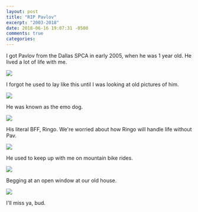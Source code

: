 ```yaml
---
layout: post
title: "RIP Pavlov"
excerpt: "2003-2018"
date: 2018-06-16 19:07:31 -0500
comments: true
categories: 
---
```


I got Pavlov from the Dallas SPCA in early 2005, when he was 1 year old. He lived a lot of life with me.

![]({{site.baseurl}}/assets/2018/06/pav1.jpg)

I forgot he used to lay like this until I was looking at old pictures of him.

![]({{site.baseurl}}/assets/2018/06/pav2.png)

He was known as the emo dog.

![]({{site.baseurl}}/assets/2018/06/pav4.png)

His literal BFF, Ringo. We're worried about how Ringo will handle life without Pav.

![]({{site.baseurl}}/assets/2018/06/pav6.png)

He used to keep up with me on mountain bike rides.

![]({{site.baseurl}}/assets/2018/06/pav7.png)

Begging at an open window at our old house.

![]({{site.baseurl}}/assets/2018/06/pav8.png)

I'll miss ya, bud.